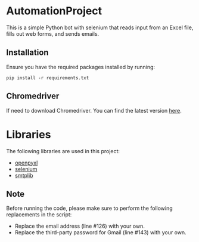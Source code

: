 # AutomationProject

This is a simple Python bot with selenium that reads input from an Excel file, fills out web forms, and sends emails.

## Installation

Ensure you have the required packages installed by running:

`pip install -r requirements.txt`

## Chromedriver

If need to download Chromedriver. You can find the latest version [here](https://googlechromelabs.github.io/chrome-for-testing/).

# Libraries

The following libraries are used in this project:
- [openpyxl](https://openpyxl.readthedocs.io/en/stable/)
- [selenium](https://www.selenium.dev/documentation/en/)
- [smtplib](https://docs.python.org/3/library/smtplib.html)
## Note

Before running the code, please make sure to perform the following replacements in the script:
- Replace the email address (line #126) with your own.
- Replace the third-party password for Gmail (line #143) with your own.

